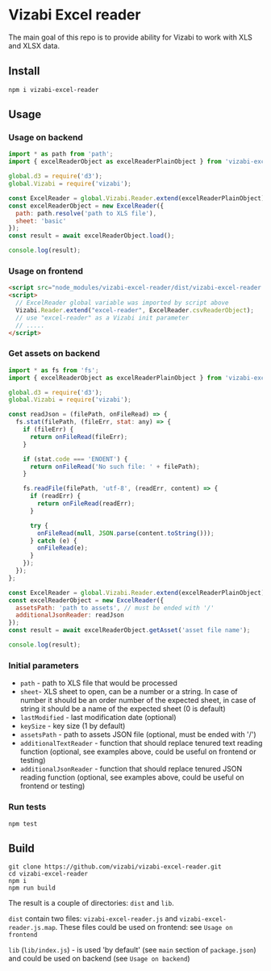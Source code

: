 # Vizabi Excel reader

The main goal of this repo is to provide ability for Vizabi to work with XLS and XLSX data.

## Install

```
npm i vizabi-excel-reader
```

## Usage

### Usage on backend

```javascript
import * as path from 'path';
import { excelReaderObject as excelReaderPlainObject } from 'vizabi-excel-reader';

global.d3 = require('d3');
global.Vizabi = require('vizabi');

const ExcelReader = global.Vizabi.Reader.extend(excelReaderPlainObject);
const excelReaderObject = new ExcelReader({
  path: path.resolve('path to XLS file'),
  sheet: 'basic'
});
const result = await excelReaderObject.load();

console.log(result);
```

### Usage on frontend

```html
<script src="node_modules/vizabi-excel-reader/dist/vizabi-excel-reader.js"></script>
<script>
  // ExcelReader global variable was imported by script above
  Vizabi.Reader.extend("excel-reader", ExcelReader.csvReaderObject);
  // use "excel-reader" as a Vizabi init parameter
  // .....
</script>
```

### Get assets on backend

```javascript
import * as fs from 'fs';
import { excelReaderObject as excelReaderPlainObject } from 'vizabi-excel-reader';

global.d3 = require('d3');
global.Vizabi = require('vizabi');

const readJson = (filePath, onFileRead) => {
  fs.stat(filePath, (fileErr, stat: any) => {
    if (fileErr) {
      return onFileRead(fileErr);
    }

    if (stat.code === 'ENOENT') {
      return onFileRead('No such file: ' + filePath);
    }

    fs.readFile(filePath, 'utf-8', (readErr, content) => {
      if (readErr) {
        return onFileRead(readErr);
      }

      try {
        onFileRead(null, JSON.parse(content.toString()));
      } catch (e) {
        onFileRead(e);
      }
    });
  });
};

const ExcelReader = global.Vizabi.Reader.extend(excelReaderPlainObject);
const excelReaderObject = new ExcelReader({
  assetsPath: 'path to assets', // must be ended with '/'
  additionalJsonReader: readJson
});
const result = await excelReaderObject.getAsset('asset file name');

console.log(result);
```

### Initial parameters

* `path` - path to XLS file that would be processed
* `sheet`- XLS sheet to open, can be a number or a string. In case of number it should be
           an order number of the expected sheet, in case of string it should be a name of 
           the expected sheet (0 is default)
* `lastModified` - last modification date (optional)
* `keySize` - key size (1 by default)
* `assetsPath` - path to assets JSON file (optional, must be ended with '/')
* `additionalTextReader` - function that should replace tenured text reading function 
                           (optional, see examples above, could be useful on frontend or testing) 
* `additionalJsonReader` - function that should replace tenured JSON reading function
                           (optional, see examples above, could be useful on frontend or testing)

### Run tests

```
npm test
```

## Build

```
git clone https://github.com/vizabi/vizabi-excel-reader.git
cd vizabi-excel-reader
npm i
npm run build
```

The result is a couple of directories: `dist` and `lib`.

`dist` contain two files: `vizabi-excel-reader.js` and `vizabi-excel-reader.js.map`. These files could be used
on frontend: see `Usage on frontend`

`lib` (`lib/index.js`) - is used 'by default' (see `main` section of `package.json`) and could be used on
backend (see `Usage on backend`)
